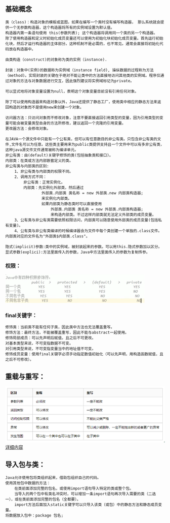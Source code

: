 
## 基础概念
    类（class)：构造对象的模板或蓝图，如果在编写一个类时没有编写构造器， 那么系统就会提供一个无参数构造器，这个构造器将所有的实例域设置为默认值。
    构造器内第一条语句使用 this(参数列表); 这个构造器将调用同一个类的另一个构造器。
    除了使用构造器和定义时初始化成员变量还可以使用为初始化块初始化成员变量。首先运行初始化块，然后才运行构造器的主体部分。这种机制不是必需的，也不常见。通常会直接将初始化代码放在构造器中。
    
    由类构造（construct)的对象称为类的实例（instance).
    
    封装：对象中(实例)的数据称为实例域（instance field), 操纵数据的过程称为方法（method)。实现封装的关键在于绝对不能让类中的方法直接地访问其他类的实例域。程序仅通过对象的方法与对象数据进行交互，因此强烈建议将实例域标记为private。
    
    可以显式地将对象变量设置为null，表明这个对象变量目前没有引用任何对象。
    
    除了可以使用构造器来构造对象以外，Java还提供了静态工厂，使用类中相应的静态方法来返回构造的对象而不是使用new来创建一个对象。
    
    访问器方法：只访问对象而不修改对象，注意不要直接返回引用类型的变量，因为引用类型的变量可能会被变量类型自身的方法所修改，建议返回一个克隆的引用变量。
    更改器方法：会修改对象。

    在JAVA一个源文件中只能有一个公有类，但可以有任意数目的非公有类。只包含非公有类的文件,文件名可以为任意。这些类主要用来为public类提供支持且一个文件中可以有多非公有类，这种java源文件文件通常被称为编译单元。
    非公有类：由(default)关键字修饰的类(包括抽象类和接口)。
    内部类：在类或方法内部嵌套定义的类。
    非公有类与内部类的区别:
        1、非公有类与内部类的权限不同。
        2、调用方式不同：
            非公有类：正常实例化。
            内部类：先实例化外部类，然后通过 
                    外部类.内部类 类名称 = new 外部类.new 内部类构造器; 
                    来实例化内部类。
                    如果内部类为静态类时可以直接使用
                        外部类.内部类 类名称 = new 外部类.内部类构造器; 
                        来构造内部类。不过这样内部类就无法定义外部类的成员变量。
        3、公有类与非公有类需要依照权限访问，内部类可以随意使用外部类的成员变量(包括私有变量)。 
        4、公有类与非公有类编译的时候编译器会为文件中每个类创建一个单独的.class文件。内部类对应的文件名为"外部类$内部类.class"。
    
    隐式(implicit)参数:类中的实例域，被封装起来的参数。可以用this.隐式参数加以区分。
    显式参数(explici):方法里面传入的参数，Java中方法里面传入的参数为复制传参。

### 权限：
![](https://github.com/adg1adg2adg3/Java/blob/master/JavaSE/data/%E6%9D%83%E9%99%90.png?raw=true)
### final关键字：
    修饰类：当前类不能有任何子类，因此类中方法也无法覆盖重写。
    修饰方法：最终方法，不能被覆盖重写，因此不能与abstract一起使用。
    修饰局部成员：可以先声明后赋值，且之后不可更改。
    对基本类型来说，不可变指数据不可变。
    对引用类型来说，不可变指变量当中的地址值不可变。
    修饰成员变量：使用final关键字必须手动指定数值初始化（可以先声明，用构造函数赋值，且之后不可修改）。

## 重载与重写：
![](https://github.com/adg1adg2adg3/Java/blob/master/JavaSE/data/%E9%87%8D%E8%BD%BD%E4%B8%8E%E9%87%8D%E5%86%99.png?raw=true)
[详细内容](https://www.cnblogs.com/myworld7/p/10398335.html#_label2)

## 导入包与类：
    Java允许使用包将类组织起来，借助包组织自己的代码。
    使用其他包中数据的方法：
        在类前面添加完整的包名，或使用import语句导入特定的类或整个包。
        当导入的两个包中有类名冲突时，可以增加一条import语句再次导入需要的类（二选一），或在类前面添加完整的包名（全都要）。
        import方法后面加入static关键字可以只导入该类（或包）中的静态方法和静态成员变量。
    将数据放入包中：package 包名;
    




















